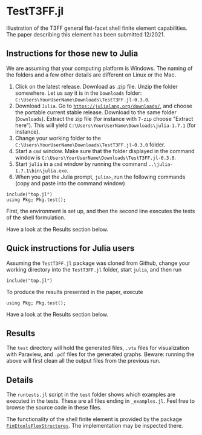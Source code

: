 # TestT3FF.jl

Illustration of the T3FF general flat-facet shell finite element capabilities.
The paper describing this element has been submitted 12/2021.

## Instructions for those new to Julia

We are assuming that your computing platform is Windows. The naming of the
folders and a few other details are different on Linux or the Mac. 

1. Click on the latest release. Download as .zip file. Unzip the folder
    somewhere. Let us say it is in the `Downloads` folder:
    `C:\Users\YourUserName\Downloads\TestT3FF.jl-0.3.0`. 
2. Download `Julia`. Go to [`https://julialang.org/downloads/`](https://julialang.org/downloads/), and choose the portable current stable release. Download to the same folder (`Downloads`).  Extract the zip file (for instance with `7-zip` choose "Extract here"). This will yield `C:\Users\YourUserName\Downloads\julia-1.7.1` (for instance).
2. Change your working folder to the `C:\Users\YourUserName\Downloads\TestT3FF.jl-0.3.0` folder. 
3. Start a `cmd` window. Make sure that the folder displayed in the command window is  `C:\Users\YourUserName\Downloads\TestT3FF.jl-0.3.0`.
4. Start `julia` in a `cmd` window by running the command `..\julia-1.7.1\bin\julia.exe`. 
5. When you get the Julia prompt, `julia>`, run the following commands (copy and paste into the command window)
```
include("top.jl")
using Pkg; Pkg.test(); 
```
First, the environment is set up, and then the second line executes the tests of the shell formulation.

Have a look at the Results section below.

## Quick instructions for Julia users

Assuming the `TestT3FF.jl` package was cloned from Github, change your working directory
into the `TestT3FF.jl` folder, start `julia`, and then run
```
include("top.jl")
```
To produce the results presented in the paper, execute
```
using Pkg; Pkg.test(); 
```
Have a look at the Results section below.

## Results

The `test` directory will hold the generated files, `.vtu` files for 
visualization with Paraview, and `.pdf` files for the generated graphs.
Beware: running the above will first clean all the output files from the previous run.

## Details

The `runtests.jl` script in the `test` folder shows which examples are executed in the tests.
These are all files ending in `_examples.jl`. Feel free to browse the source code in these files.

The functionality of the shell finite element is provided by the package
[`FinEtoolsFlexStructures`](https://github.com/PetrKryslUCSD/FinEtoolsFlexStructures.jl). The implementation may be inspected there.
